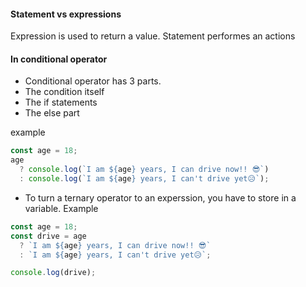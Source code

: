 #### Statement vs expressions

Expression is used to return a value.
Statement performes an actions

#### In conditional operator

- Conditional operator has 3 parts.
- The condition itself
- The if statements
- The else part

example

```js
const age = 18;
age
  ? console.log(`I am ${age} years, I can drive now!! 😎`)
  : console.log(`I am ${age} years, I can't drive yet😥`);
```

- To turn a ternary operator to an experssion, you have to store in a variable.
  Example

```js
const age = 18;
const drive = age
  ? `I am ${age} years, I can drive now!! 😎`
  : `I am ${age} years, I can't drive yet😥`;

console.log(drive);
```
